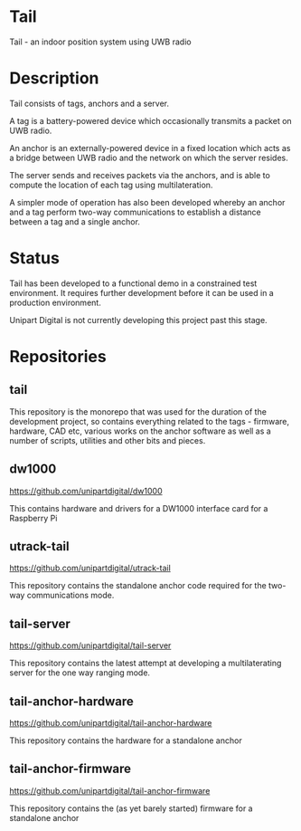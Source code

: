 # Tail
Tail - an indoor position system using UWB radio

# Description

Tail consists of tags, anchors and a server.

A tag is a battery-powered device which occasionally transmits a packet on UWB radio.

An anchor is an externally-powered device in a fixed location which acts as a bridge between UWB radio and the network on which the server resides.

The server sends and receives packets via the anchors, and is able to compute the location of each tag using multilateration.

A simpler mode of operation has also been developed whereby an anchor and a tag perform two-way communications to establish a distance between a tag and a single anchor.

# Status

Tail has been developed to a functional demo in a constrained test environment. It requires further development before it can be used in a production environment.

Unipart Digital is not currently developing this project past this stage.

# Repositories

## tail
This repository is the monorepo that was used for the duration of the development project, so contains everything related to the tags - firmware, hardware, CAD etc,
various works on the anchor software as well as a number of scripts, utilities and other bits and pieces.


## dw1000
https://github.com/unipartdigital/dw1000

This contains hardware and drivers for a DW1000 interface card for a Raspberry Pi


## utrack-tail
https://github.com/unipartdigital/utrack-tail

This repository contains the standalone anchor code required for the two-way communications mode.


## tail-server
https://github.com/unipartdigital/tail-server

This repository contains the latest attempt at developing a multilaterating server for the one way ranging mode.


## tail-anchor-hardware
https://github.com/unipartdigital/tail-anchor-hardware

This repository contains the hardware for a standalone anchor

## tail-anchor-firmware
https://github.com/unipartdigital/tail-anchor-firmware

This repository contains the (as yet barely started) firmware for a standalone anchor
